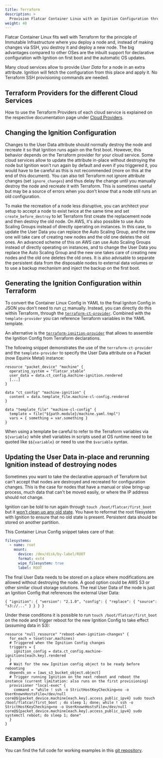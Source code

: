 ```yaml
---
title: Terraform
description: >
  Provision Flatcar Container Linux with an Ignition Configuration through Terraform
weight: 40
---
```


Flatcar Container Linux fits well with Terraform for the principle of Immutable Infrastructure where you deploy a node and, instead of making changes via SSH, you destroy it and deploy a new node.
The big advantages compared to other OSes are the inbuilt support for declarative configuration with Ignition on first boot and the automatic OS updates.

Many cloud services allow to provide _User Data_ for a node in an extra attribute. Ignition will fetch the configuration from this place and apply it. No Terraform SSH provisioning commands are needed.

## Terraform Providers for the different Cloud Services

How to use the Terraform Providers of each cloud service is explained on the respective documentation page under [Cloud Providers](../cloud-providers/).

## Changing the Ignition Configuration

Changes to the User Data attribute should normally destroy the node and recreate it so that Ignition runs again on the first boot.
However, this behavior depends on the Terraform provider for your cloud service.
Some cloud services allow to update the attribute in-place without destroying the node but Ignition won't run again by default and even if you triggered it, you would have to be careful as this is not recommended (more on this at the end of this document).
You can also tell Terraform not ignore attribute changes (set `ignore_changes`) and thus delay the change until you manually destroy the node and recreate it with Terraform.
This is sometimes useful but may be a source of errors when you don't know that a node still runs an old configuration.

To make the recreation of a node less disruptive, you can architect your setup to accept a node to exist twice at the same time and set `create_before_destroy` to let Terraform first create the replacement node and then destroy the old node.
On AWS, it's also possible to use Auto Scaling Groups instead of directly operating on instances. In this case, to update the User Data you can replace the Auto Scaling Group, and the new one will take care of creating new nodes and the old one deletes the old ones.
An advanced scheme of this on AWS can use Auto Scaling Groups instead of directly operating on instances, and to change the User Data you replace the Auto Scaling Group and the new one takes care of creating new nodes and the old one deletes the old ones.
It is also advisable to separate the persistent data from the disposable nodes to external data volumes or to use a backup mechanism and inject the backup on the first boot.

## Generating the Ignition Configuration within Terraform

To convert the Container Linux Config in YAML to the final Igniton Config in JSON you don't need to run [`ct`](../container-linux-config-transpiler/) manually. Instead, you can directly do this within Terraform, through the [`terraform-ct-provider`](https://registry.terraform.io/providers/poseidon/ct/latest).
Combined with the `template-provider` you can reference Terraform variables in the YAML template.

An alternative is the [`terraform-ignition-provider`](https://www.terraform.io/docs/providers/ignition/index.html) that allows to assemble the Ignition Config from Terraform declarations.

The following snippet demonstrates the use of the `terraform-ct-provider` and the `template-provider` to specify the User Data attribute on a Packet (now Equinix Metal) instance:

```
resource "packet_device" "machine" {
  operating_system = "flatcar_stable"
  user_data = data.ct_config.machine-ignition.rendered
  [...]
}

data "ct_config" "machine-ignition" {
  content = data.template_file.machine-cl-config.rendered
}

data "template_file" "machine-cl-config" {
  template = file("${path.module}/machine.yaml.tmpl")
  vars = { something = var.something }
}
```

When using a template be careful to refer to the Terraform variables via `${variable}` while shell variables in scripts used at OS runtime need to be quoted like `$${variable}` or need to use the `$variable` syntax.

## Updating the User Data in-place and rerunning Ignition instead of destroying nodes

Sometimes you want to take the declarative approach of Terraform but can't accept that nodes are destroyed and recreated for configuration changes.
This is the case for nodes that have a manual or slow bring-up process, much data that can't be moved easily, or where the IP address should not change.

Ignition can be told to run again through `touch /boot/flatcar/first_boot` but it [won't clean up any old state](../ignition/boot-process/#reprovisioning).
You have to reformat the root filesystem with Ignition to ensure that no old state is present.
Persistent data should be stored on another partition.

This Container Linux Config snippet takes care of that:

```yaml
filesystems:
  - name: root
    mount:
      device: /dev/disk/by-label/ROOT
      format: ext4
      wipe_filesystem: true
      label: ROOT
```

The final User Data needs to be stored on a place where modifications are allowed without destroying the node.
A good option could be AWS S3 or other similar cloud storage solutions.
The real User Data of the node is just an Ignition Config that references the external User Data:

```
{ "ignition": { "version": "2.1.0", "config": { "replace": { "source": "s3://..." } } } }
```

Under these conditions it is possible to run `touch /boot/flatcar/first_boot` on the node and trigger reboot for the new Ignition Config to take effect (assuming data in S3):

```
resource "null_resource" "reboot-when-ignition-changes" {
  for_each = toset(var.machines)
  # Triggered when the Ignition Config changes
  triggers = {
    ignition_config = data.ct_config.machine-ignitions[each.key].rendered
  }
  # Wait for the new Ignition config object to be ready before rebooting
  depends_on = [aws_s3_bucket_object.object]
  # Trigger running Ignition on the next reboot and reboot the instance (current limitation: also runs on the first provisioning)
  provisioner "local-exec" {
    command = "while ! ssh -o StrictHostKeyChecking=no -o UserKnownHostsFile=/dev/null core@${packet_device.machine[each.key].access_public_ipv4} sudo touch /boot/flatcar/first_boot ; do sleep 1; done; while ! ssh -o StrictHostKeyChecking=no -o UserKnownHostsFile=/dev/null core@${packet_device.machine[each.key].access_public_ipv4} sudo systemctl reboot; do sleep 1; done"
  }
}
```

## Examples

You can find the full code for working examples in this [git repository](https://github.com/pothos/flatcar-terraform-examples).
